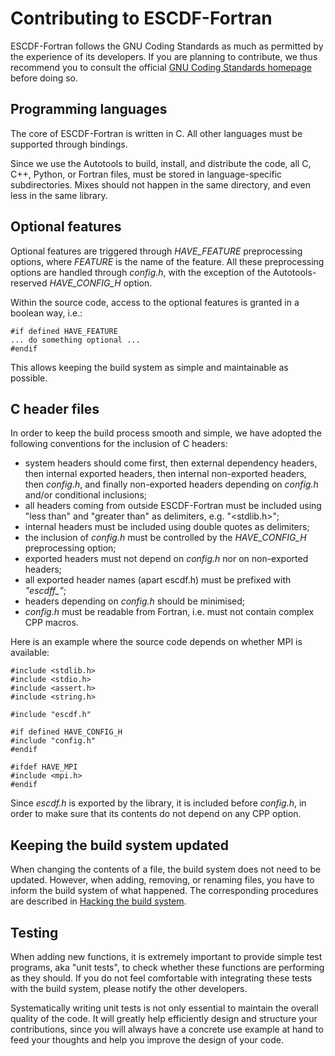 Contributing to ESCDF-Fortran
========================

ESCDF-Fortran follows the GNU Coding Standards as much as permitted by the
experience of its developers. If you are planning to contribute, we thus
recommend you to consult the official [GNU Coding Standards
homepage](https://www.gnu.org/prep/standards/) before doing so.


Programming languages
---------------------

The core of ESCDF-Fortran is written in C. All other languages must be supported
through bindings.

Since we use the Autotools to build, install, and distribute the code, all C,
C++, Python, or Fortran files, must be stored in language-specific
subdirectories. Mixes should not happen in the same directory, and even less
in the same library.


Optional features
-----------------

Optional features are triggered through *HAVE_FEATURE* preprocessing options,
where *FEATURE* is the name of the feature. All these preprocessing options
are handled through *config.h*, with the exception of the Autotools-reserved
*HAVE_CONFIG_H* option.

Within the source code, access to the optional features is granted in a
boolean way, i.e.:

    #if defined HAVE_FEATURE
    ... do something optional ...
    #endif

This allows keeping the build system as simple and maintainable as possible.


C header files
--------------

In order to keep the build process smooth and simple, we have adopted the
following conventions for the inclusion of C headers:

  * system headers should come first, then external dependency headers, then
    internal exported headers, then internal non-exported headers, then
    *config.h*, and finally non-exported headers depending on *config.h*
    and/or conditional inclusions;
  * all headers coming from outside ESCDF-Fortran must be included using
    "less than" and "greater than" as delimiters, e.g. "<stdlib.h>";
  * internal headers must be included using double quotes as delimiters;
  * the inclusion of *config.h* must be controlled by the *HAVE_CONFIG_H*
    preprocessing option;
  * exported headers must not depend on *config.h* nor on non-exported
    headers;
  * all exported header names (apart escdf.h) must be prefixed with
    *"escdff_"*;
  * headers depending on *config.h* should be minimised;
  * *config.h* must be readable from Fortran, i.e. must not contain complex
    CPP macros.

Here is an example where the source code depends on whether MPI is available:

    #include <stdlib.h>
    #include <stdio.h>
    #include <assert.h>
    #include <string.h>

    #include "escdf.h"

    #if defined HAVE_CONFIG_H
    #include "config.h"
    #endif

    #ifdef HAVE_MPI
    #include <mpi.h>
    #endif

Since *escdf.h* is exported by the library, it is included before *config.h*,
in order to make sure that its contents do not depend on any CPP option.


Keeping the build system updated
--------------------------------

When changing the contents of a file, the build system does not need to be
updated. However, when adding, removing, or renaming files, you have to inform
the build system of what happened. The corresponding procedures are described
in [Hacking the build system](hacking-the-build-system.html).


Testing
-------

When adding new functions, it is extremely important to provide simple test
programs, aka "unit tests", to check whether these functions are performing as
they should. If you do not feel comfortable with integrating these tests with
the build system, please notify the other developers.

Systematically writing unit tests is not only essential to maintain the
overall quality of the code. It will greatly help efficiently design and
structure your contributions, since you will always have a concrete use
example at hand to feed your thoughts and help you improve the design of your
code.

